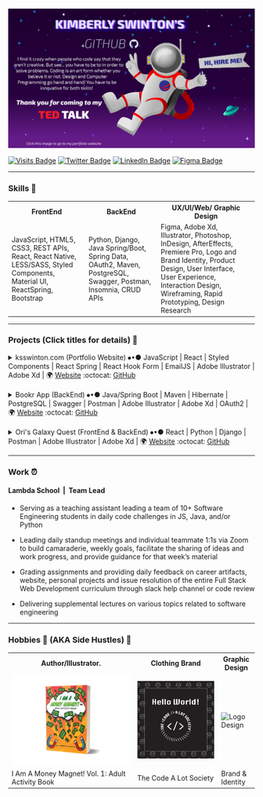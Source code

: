 [![Kimberly's Portfolio Banner](./images/GitHubBanner.png)](https://ksswinton.com)

[![Visits Badge](https://badges.pufler.dev/visits/ksswimmy/ksswimmy)](https://github.com/ksswimmy.com) [![Twitter Badge](https://img.shields.io/badge/Twitter-Profile-informational?style=flat&logo=twitter&logoColor=white&color=1CA2F1)](https://https://twitter.com/ksswimmy) [![LinkedIn Badge](https://img.shields.io/badge/LinkedIn-Profile-informational?style=flat&logo=linkedin&logoColor=white&color=0D76A8)](https://www.https://www.linkedin.com/in/kss89/) [![Figma Badge](https://img.shields.io/badge/Figma-Resume-informational?style=flat&logo=figma&logoColor=white&color=blueviolet)](https://www.figma.com/file/kKtf1gBSy9XDBh0uev6CPq/CV-%2F-KSwinton-Resume?node-id=0%3A1)

---

### Skills 🌱

<table>
  <tr>
    <th>FrontEnd</th>
    <th>BackEnd</th>
    <th>UX/UI/Web/ Graphic Design </th>
    
  </tr>
  <tr>
    <td> 
        JavaScript, HTML5, CSS3, REST APIs, React, React Native, LESS/SASS, Styled Components, Material UI, ReactSpring, Bootstrap
    </td>
    <td>
        Python, Django, Java Spring/Boot, Spring Data, OAuth2, Maven, PostgreSQL, Swagger, Postman, Insomnia, CRUD APIs 
    </td>
    <td>
       Figma, Adobe Xd, Illustrator, Photoshop, InDesign, AfterEffects, Premiere Pro, Logo and Brand Identity, Product Design, User Interface, User Experience, Interaction Design, Wireframing, Rapid Prototyping, Design Research
  </tr>
  
</table>

---

### Projects (Click titles for details) 🔭



<details> 
<summary> ksswinton.com (Portfolio Website) ⦁•● JavaScript | React | Styled Components | React Spring | React Hook Form | EmailJS | Adobe Illustrator | Adobe Xd | 🌍 <a href="ksswinton.com">Website</a> :octocat: <a href="https://github.com/KSSwimmy/portfolio_V3">GitHub</a> </summary>

- Portfolio website displaying projects and my love for space
- Built FrontEnd with ReactJS (React JavaScript)
- Used Styled Components for CSS styling 
- React Spring for the parallax effect
- Font Awesome for most icons (The Adobe icons I had to create from scratch)
- EmailJS for sending any messages from the form on the site to my email
- React Hook Form was implemented to easily create a form using React Hooks
- Designed the planets, stars, and ect using Adobe Illustrator
- Assembled the page layout in Adobe Xd
</details>
<br>
<details>
<summary> Bookr App (BackEnd) ⦁•● Java/Spring Boot | Maven | Hibernate | PostgreSQL | Swagger | Postman | Adobe Illustrator | Adobe Xd | OAuth2 | 🌍 <a href="https://bookr.vercel.app/login">Website</a> :octocat: <a href="https://github.com/BW-BookR-2019/BE">GitHub</a> </summary>

- An app that allows its users to review books
- Built BackEnd with Java/Spring Boot
- Deployed using Maven (While using IntelliJ as an IDE)
- Built the database using PostgreSQL
- Connected FrontEnd Devs using Swagger 
- Built and checked the functionality of the CRUD **(CREATE READ UPDATE and DELETE)** API requests using Postman
-  Adobe Illustrator was used to create the UI page layout

*Personally, I'd like to come back and rebuild this project, however I'd prefer to use open source APIs to help out with the backend. Or maybe I'll build it using C++ 🤔*
</details>
<br>
<details> 
<summary>Ori's Galaxy Quest (FrontEnd & BackEnd) ⦁•● React | Python | Django | Postman | Adobe Illustrator | Adobe Xd | 🌍 <a href="https://cocky-davinci-344c63.netlify.app/">Website</a>
 :octocat: <a href="https://github.com/Cakewalk-CS">GitHub</a></summary>

- built an interactive Multi-User Dungeon (MUD) client and server in groups.
***Backend*** 
- Built the backend using Python & Django framework
- Built and checked the functionality of the CRUD **(CREATE READ UPDATE and DELETE)** API requests using Postman
***Frontend*** 
- ReactJS
- Adobe Illustrator and Xd were used to design the landing page's layout and functionality
</details>

---
### Work ⏰

#### Lambda School &nbsp;|&nbsp;&nbsp;Team Lead

- Serving as a teaching assistant leading a team of 10+ Software Engineering students in daily code challenges in JS, Java, and/or Python 

- Leading daily standup meetings and individual teammate 1:1s via Zoom to build camaraderie, weekly goals, facilitate the sharing of ideas and work progress, and provide guidance for that week’s material 

- Grading assignments and providing daily feedback on career artifacts, website, personal projects and issue resolution of the entire Full Stack Web Development curriculum through slack help channel or code review 

- Delivering supplemental lectures on various topics related to software engineering


---

### Hobbies 🎨 (AKA Side Hustles) 💸 



<table>
  <tr>
    <th>Author/Illustrator.</th>
    <th>Clothing Brand</th>
    <th>Graphic Design</th>
    
  </tr>
  <tr>
    <td> 
        <a href="https://www.amazon.com/Am-Money-Magnet-Vol-Activity/dp/B09LZQMHSL">
            <img  src=
            "./images/book.png" 
            alt="my book" width="900">
        </a> 
    </td>
    <td>
        <a href="https://www.tcals10k.com/">
        <img  src=
        "./images/tcalsHELLO.png" 
        alt="Clothing Brand" width="700">
    </td>
    <td>
        <img  src=
        "./images/RHNSLogo.png" 
        alt="Logo Design" width="700">
        </td>
  </tr>
  <tr>
    <td>I Am A Money Magnet! Vol. 1: Adult Activity Book</td>
    <td>The Code A Lot Society</td>
    <td>Brand & Identity </td>
  </tr>
</table>



